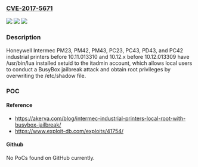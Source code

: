 ### [CVE-2017-5671](https://cve.mitre.org/cgi-bin/cvename.cgi?name=CVE-2017-5671)
![](https://img.shields.io/static/v1?label=Product&message=n%2Fa&color=blue)
![](https://img.shields.io/static/v1?label=Version&message=n%2Fa&color=blue)
![](https://img.shields.io/static/v1?label=Vulnerability&message=n%2Fa&color=brighgreen)

### Description

Honeywell Intermec PM23, PM42, PM43, PC23, PC43, PD43, and PC42 industrial printers before 10.11.013310 and 10.12.x before 10.12.013309 have /usr/bin/lua installed setuid to the itadmin account, which allows local users to conduct a BusyBox jailbreak attack and obtain root privileges by overwriting the /etc/shadow file.

### POC

#### Reference
- https://akerva.com/blog/intermec-industrial-printers-local-root-with-busybox-jailbreak/
- https://www.exploit-db.com/exploits/41754/

#### Github
No PoCs found on GitHub currently.

